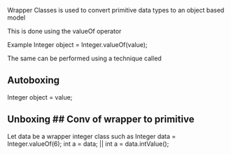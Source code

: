 Wrapper Classes is used to convert primitive data types to an object based model

This is done using the valueOf operator

Example
Integer object = Integer.valueOf(value);

The same can be performed using a technique called 
## Autoboxing ##
Integer object = value;

## Unboxing ## Conv of wrapper to primitive
Let data be a wrapper integer class such as Integer data = Integer.valueOf(6);
int a = data; || int a = data.intValue();